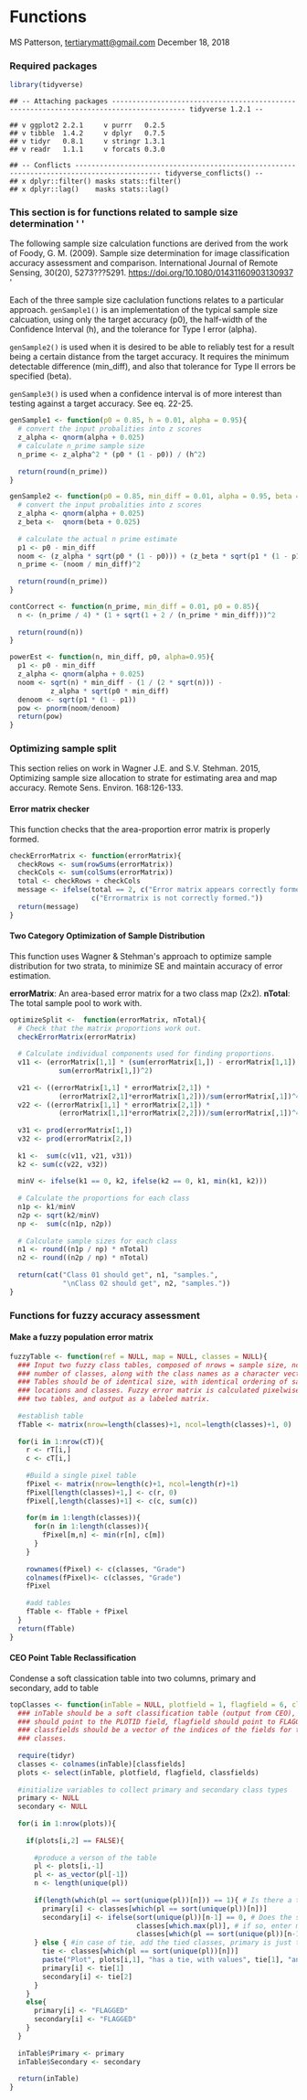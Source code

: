 Functions
================
MS Patterson, <tertiarymatt@gmail.com>
December 18, 2018

### Required packages

``` r
library(tidyverse)
```

    ## -- Attaching packages ---------------------------------------------------------------------------------------- tidyverse 1.2.1 --

    ## v ggplot2 2.2.1     v purrr   0.2.5
    ## v tibble  1.4.2     v dplyr   0.7.5
    ## v tidyr   0.8.1     v stringr 1.3.1
    ## v readr   1.1.1     v forcats 0.3.0

    ## -- Conflicts ------------------------------------------------------------------------------------------- tidyverse_conflicts() --
    ## x dplyr::filter() masks stats::filter()
    ## x dplyr::lag()    masks stats::lag()

### This section is for functions related to sample size determination ' '

The following sample size calculation functions are derived from the work of Foody, G. M. (2009). Sample size determination for image classification accuracy assessment and comparison. International Journal of Remote Sensing, 30(20), 5273???5291. <https://doi.org/10.1080/01431160903130937> '

Each of the three sample size caclulation functions relates to a particular approach. `genSample1()` is an implementation of the typical sample size calcuation, using only the target accuracy (p0), the half-width of the Confidence Interval (h), and the tolerance for Type I error (alpha).

`genSample2()` is used when it is desired to be able to reliably test for a result being a certain distance from the target accuracy. It requires the minimum detectable difference (min\_diff), and also that tolerance for Type II errors be specified (beta).

`genSample3()` is used when a confidence interval is of more interest than testing against a target accuracy. See eq. 22-25.

``` r
genSample1 <- function(p0 = 0.85, h = 0.01, alpha = 0.95){
  # convert the input probalities into z scores
  z_alpha <- qnorm(alpha + 0.025)
  # calculate n_prime sample size
  n_prime <- z_alpha^2 * (p0 * (1 - p0)) / (h^2)
  
  return(round(n_prime))
}

genSample2 <- function(p0 = 0.85, min_diff = 0.01, alpha = 0.95, beta = 0.95){
  # convert the input probalities into z scores
  z_alpha <- qnorm(alpha + 0.025)
  z_beta <-  qnorm(beta + 0.025)
  
  # calculate the actual n prime estimate 
  p1 <- p0 - min_diff
  noom <- (z_alpha * sqrt(p0 * (1 - p0))) + (z_beta * sqrt(p1 * (1 - p1)))
  n_prime <- (noom / min_diff)^2
  
  return(round(n_prime))
}

contCorrect <- function(n_prime, min_diff = 0.01, p0 = 0.85){
  n <- (n_prime / 4) * (1 + sqrt(1 + 2 / (n_prime * min_diff)))^2
  
  return(round(n))
}

powerEst <- function(n, min_diff, p0, alpha=0.95){
  p1 <- p0 - min_diff
  z_alpha <- qnorm(alpha + 0.025)
  noom <- sqrt(n) * min_diff - (1 / (2 * sqrt(n))) - 
          z_alpha * sqrt(p0 * min_diff)
  denoom <- sqrt(p1 * (1 - p1))
  pow <- pnorm(noom/denoom)
  return(pow)
}
```

### Optimizing sample split

This section relies on work in Wagner J.E. and S.V. Stehman. 2015, Optimizing sample size allocation to strate for estimating area and map accuracy. Remote Sens. Environ. 168:126-133.

#### Error matrix checker

This function checks that the area-proportion error matrix is properly formed.

``` r
checkErrorMatrix <- function(errorMatrix){
  checkRows <- sum(rowSums(errorMatrix))
  checkCols <- sum(colSums(errorMatrix))
  total <- checkRows + checkCols
  message <- ifelse(total == 2, c("Error matrix appears correctly formed."),
                    c("Errormatrix is not correctly formed."))
  return(message)
}
```

#### Two Category Optimization of Sample Distribution

This function uses Wagner & Stehman's approach to optimize sample distribution for two strata, to minimize SE and maintain accuracy of error estimation.

**errorMatrix**: An area-based error matrix for a two class map (2x2).
**nTotal**: The total sample pool to work with.

``` r
optimizeSplit <-  function(errorMatrix, nTotal){
  # Check that the matrix proportions work out. 
  checkErrorMatrix(errorMatrix)
  
  # Calculate individual components used for finding proportions. 
  v11 <- (errorMatrix[1,1] * (sum(errorMatrix[1,]) - errorMatrix[1,1]) / 
            sum(errorMatrix[1,])^2)
  
  v21 <- ((errorMatrix[1,1] * errorMatrix[2,1]) * 
            (errorMatrix[2,1]*errorMatrix[1,2]))/sum(errorMatrix[,1])^4
  v22 <- ((errorMatrix[1,1] * errorMatrix[2,1]) * 
            (errorMatrix[1,1]*errorMatrix[2,2]))/sum(errorMatrix[,1])^4
  
  v31 <- prod(errorMatrix[1,])
  v32 <- prod(errorMatrix[2,])
  
  k1 <-  sum(c(v11, v21, v31))
  k2 <- sum(c(v22, v32))
  
  minV <- ifelse(k1 == 0, k2, ifelse(k2 == 0, k1, min(k1, k2)))
  
  # Calculate the proportions for each class
  n1p <- k1/minV
  n2p <- sqrt(k2/minV)
  np <-  sum(c(n1p, n2p))
  
  # Calculate sample sizes for each class
  n1 <- round((n1p / np) * nTotal)
  n2 <- round((n2p / np) * nTotal)
  
  return(cat("Class 01 should get", n1, "samples.", 
             "\nClass 02 should get", n2, "samples."))
}
```

### Functions for fuzzy accuracy assessment

#### Make a fuzzy population error matrix

``` r
fuzzyTable <- function(ref = NULL, map = NULL, classes = NULL){
  ### Input two fuzzy class tables, composed of nrows = sample size, ncols =
  ### number of classes, along with the class names as a character vector.
  ### Tables should be of identical size, with identical ordering of sample
  ### locations and classes. Fuzzy error matrix is calculated pixelwise for the
  ### two tables, and output as a labeled matrix.
  
  #establish table
  fTable <- matrix(nrow=length(classes)+1, ncol=length(classes)+1, 0)
  
  for(i in 1:nrow(cT)){
    r <- rT[i,]
    c <- cT[i,]
    
    #Build a single pixel table
    fPixel <- matrix(nrow=length(c)+1, ncol=length(r)+1)
    fPixel[length(classes)+1,] <- c(r, 0)
    fPixel[,length(classes)+1] <- c(c, sum(c))
    
    for(m in 1:length(classes)){
      for(n in 1:length(classes)){
        fPixel[m,n] <- min(r[n], c[m])
      }
    }
    
    rownames(fPixel) <- c(classes, "Grade")
    colnames(fPixel)<- c(classes, "Grade")
    fPixel
    
    #add tables
    fTable <- fTable + fPixel
  }
  return(fTable)
}
```

#### CEO Point Table Reclassification

Condense a soft classication table into two columns, primary and secondary, add to table

``` r
topClasses <- function(inTable = NULL, plotfield = 1, flagfield = 6, classfields = NULL){
  ### inTable should be a soft classification table (output from CEO), plotField
  ### should point to the PLOTID field, flagfield should point to FLAGGED field,
  ### classfields should be a vector of the indices of the fields for the
  ### classes.
  
  require(tidyr)
  classes <- colnames(inTable)[classfields]
  plots <- select(inTable, plotfield, flagfield, classfields)
  
  #initialize variables to collect primary and secondary class types
  primary <- NULL
  secondary <- NULL
  
  for(i in 1:nrow(plots)){
    
    if(plots[i,2] == FALSE){
      
      #produce a verson of the table
      pl <- plots[i,-1]
      pl <- as_vector(pl[-1])
      n <- length(unique(pl))
      
      if(length(which(pl == sort(unique(pl))[n])) == 1){ # Is there a tie?
        primary[i] <- classes[which(pl == sort(unique(pl))[n])]
        secondary[i] <- ifelse(sort(unique(pl))[n-1] == 0, # Does the second highest cover has a score of zero?
                               classes[which.max(pl)], # if so, enter max again
                               classes[which(pl == sort(unique(pl))[n-1])]) #if not enter second highest
      } else { #in case of tie, add the tied classes, primary is just the first field encountered
        tie <- classes[which(pl == sort(unique(pl))[n])]
        paste("Plot", plots[i,1], "has a tie, with values", tie[1], "and", tie[2])
        primary[i] <- tie[1]
        secondary[i] <- tie[2]
      }
    }
    else{
      primary[i] <- "FLAGGED"
      secondary[i] <- "FLAGGED"
    }
  }
  
  inTable$Primary <- primary
  inTable$Secondary <- secondary
  
  return(inTable)
}
```
